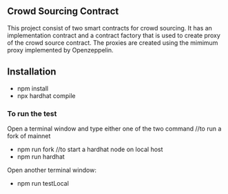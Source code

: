 ## Crowd Sourcing Contract

This project consist of two smart contracts for crowd sourcing. It has an implementation contract and a contract factory that is used to create proxy of the crowd source contract. The proxies are created using the mimimum proxy implemented by Openzeppelin.

## Installation

* npm install
* npx hardhat compile

### To run the test
Open a terminal window and type either one of the two command
//to run a fork of mainnet
* npm run fork 
//to start a hardhat node on local host
* npm run hardhat 

Open another terminal window:
* npm run testLocal
